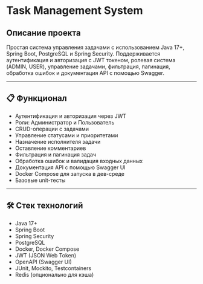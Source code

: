 # Task Management System

## Описание проекта
Простая система управления задачами с использованием Java 17+, Spring Boot, PostgreSQL и Spring Security. Поддерживается аутентификация и авторизация с JWT токеном, ролевая система (ADMIN, USER), управление задачами, фильтрация, пагинация, обработка ошибок и документация API с помощью Swagger.

---

## 📋 Функционал
- Аутентификация и авторизация через JWT
- Роли: Администратор и Пользователь
- CRUD-операции с задачами
- Управление статусами и приоритетами
- Назначение исполнителя задачи
- Оставление комментариев
- Фильтрация и пагинация задач
- Обработка ошибок и валидация входных данных
- Документация API с помощью Swagger UI
- Docker Compose для запуска в дев-среде
- Базовые unit-тесты

---

## 🛠️ Стек технологий
- Java 17+
- Spring Boot
- Spring Security
- PostgreSQL
- Docker, Docker Compose
- JWT (JSON Web Token)
- OpenAPI (Swagger UI)
- JUnit, Mockito, Testcontainers
- Redis (опционально для кэша)

